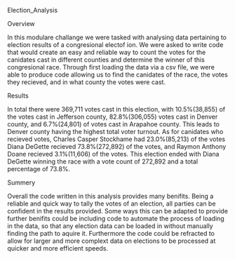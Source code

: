 Election_Analysis

  Overview
  
In this modulare challange we were tasked with analysing data pertaining to election results of a congresional electof ion. We were asked to write code that would create an easy and reliable way to count the votes for the canidates cast in different counties and determine the winner of this congresional race. Through first loading the data via a csv file, we were able to produce code allowing us to find the canidates of the race, the votes they recieved, and in what county the votes were cast. 
  
  Results
  
In total there were 369,711 votes cast in this election, with 10.5%(38,855) of the votes cast in Jefferson county, 82.8%(306,055) votes cast in Denver county, and 6.7%(24,801) of votes cast in Arapahoe county. This leads to Denver county having the highest total voter turnout. As for canidates who recieved votes, Charles Casper Stockhame had 23.0%(85,213) of the votes Diana DeGette recieved 73.8%(272,892) of the votes, and Raymon Anthony Doane recieved 3.1%(11,606) of the votes. This election ended with Diana DeGette winning the race with a vote count of 272,892 and a total percentage of 73.8%.
 
  Summery
  
Overall the code written in this analysis provides many benifits. Being a reliable and quick way to tally the votes of an election, all parties can be confident in the results provided. Some ways this can be adapted to provide further benifits could be including code to automate the process of loading in the data, so that any election data can be loaded in without manually finding the path to aquire it. Furthermore the code could be refracted to allow for larger and more complext data on elections to be processed at quicker and more efficient speeds. 
